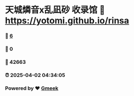 # 天城燐音x乱凪砂 收录馆 :link: https://yotomi.github.io/rinsa 
### :page_facing_up: [6](https://yotomi.github.io/rinsa/tag.html) 
### :speech_balloon: 0 
### :hibiscus: 42663 
### :alarm_clock: 2025-04-02 04:34:05 
### Powered by :heart: [Gmeek](https://github.com/Meekdai/Gmeek)
